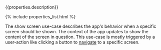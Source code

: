 {{properties.description}}

{% include properties_list.html %}

The show screen use-case describes the app's behavior when a specific screen should be shown.
The context of the app updates to show the content of the screen in question.
This use-case is mostly triggered by a user-action like clicking a button to
[navigate](/use-case-human-navigate-to-screen_-screen) to a specific screen.
